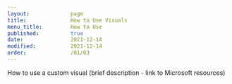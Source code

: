 ```yaml
---
layout:             page
title:              How to Use Visuals
menu_title:         How to Use
published:          true
date:               2021-12-14
modified:           2021-12-14
order:              /01/03
---
```

<todo>How to use a custom visual (brief description - link to Microsoft resources)</todo>